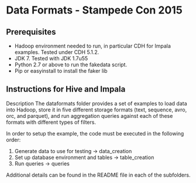 # Data Formats - Stampede Con 2015

## Prerequisites

- Hadoop environment needed to run, in particular CDH for Impala examples. Tested under CDH 5.1.2.
- JDK 7. Tested with JDK 1.7u55
- Python 2.7 or above to run the fakedata script.
- Pip or easyinstall to install the faker lib

## Instructions for Hive and Impala

Description
The dataformats folder provides a set of examples to load data into Hadoop, store it in five different storage formats (text, sequence, avro, orc, and parquet), and run aggregation queries against each of these formats with different types of filters.

In order to setup the example, the code must be executed in the following order:

1. Generate data to use for testing -> data_creation
2. Set up database environment and tables -> table_creation
3. Run queries -> queries

Additional details can be found in the README file in each of the subfolders.

